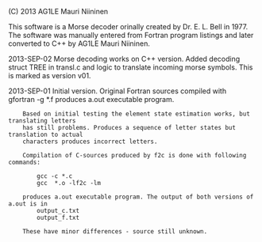 (C) 2013  AG1LE Mauri Niininen 

This software is a Morse decoder orinally created by Dr. E. L. Bell in 1977.  
The software was manually entered from Fortran program listings and later converted to C++
by AG1LE Mauri Niininen.  

2013-SEP-02	Morse decoding works on C++ version. Added decoding struct TREE in transl.c 
			and logic to translate incoming morse symbols. This is marked as version v01.


2013-SEP-01  	Initial version. Original Fortran sources compiled with  
			gfortran -g  *.f 
		produces a.out  executable program.  

		Based on initial testing the element state estimation works, but translating letters 
		has still problems. Produces a sequence of letter states but translation to actual 
		characters produces incorrect letters. 

 		Compilation of C-sources produced by f2c is done with following commands:

			gcc -c *.c 
			gcc  *.o -lf2c -lm

		produces a.out executable program. The output of both versions of a.out is in 
			output_c.txt
			output_f.txt 

		These have minor differences - source still unknown. 
